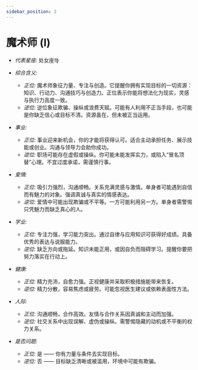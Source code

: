 ```yaml
---
sidebar_position: 2
---
```


# 魔术师 (I)
- *代表星座:* 处女座♍️
- *综合含义:* 
  - *正位:* 魔术师象征力量、专注与创造。它提醒你拥有实现目标的一切资源：知识、行动力、沟通技巧与创造力。正位表示你能将想法化为现实，灵感与执行力高度一致。
  - *逆位:* 逆位象征欺骗、操纵或浪费天赋。可能有人利用不正当手段，也可能是你缺乏信心或目标不清。资源虽在，但未被正当运用。
- *事业:* 
  - *正位:* 事业迎来新机会，你的才能将获得认可。适合主动承担任务、展示技能或创业。沟通与领导力会助你成功。
  - *逆位:* 职场可能存在虚假或操纵。你可能未能发挥实力，或陷入“冒名顶替”心理。不宜过度承诺，需谨慎行事。
- *爱情:* 
  - *正位:* 吸引力强烈，沟通顺畅。关系充满灵感与激情。单身者可能遇到自信而有魅力的对象。强调真诚与真实的情感表达。
  - *逆位:* 爱情中可能出现欺骗或不平等。一方可能利用另一方。单身者需警惕只凭魅力而缺乏真心的人。
- *学业:* 
  - *正位:* 专注力强，学习能力突出。通过自律与应用知识可获得好成绩。具备优秀的表达与说服能力。
  - *逆位:* 缺乏方向或拖延。知识未能正用，或因自负而阻碍学习。提醒你要把努力落实在行动上。
- *健康:* 
  - *正位:* 精力充沛，自愈力强。正视健康并采取积极措施能带来恢复。
  - *逆位:* 精力分散，容易焦虑或疲劳。可能忽视医生建议或依赖表面性方法。
- *人际:* 
  - *正位:* 沟通顺畅，合作高效。友情与合作关系因真诚和主动而加强。
  - *逆位:* 社交关系中出现误解、虚伪或操纵。需警惕隐藏的动机或不平衡的权力关系。

    
- *是否问题:* 
  - *正位:* 是 —— 你有力量与条件去实现目标。
  - *逆位:* 否 —— 目标缺乏清晰或被滥用，环境中可能有欺骗。
